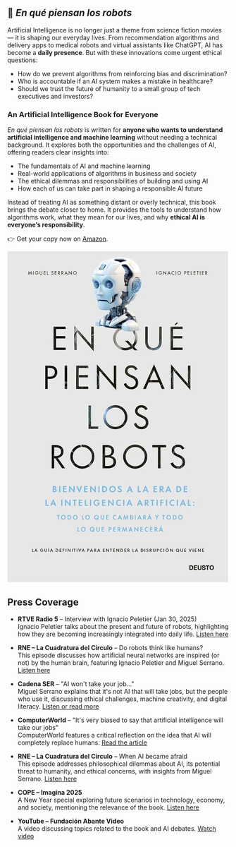 ## 📘 *En qué piensan los robots*

Artificial Intelligence is no longer just a theme from science fiction movies — it is shaping our everyday lives. From recommendation algorithms and delivery apps to medical robots and virtual assistants like ChatGPT, AI has become a **daily presence**. But with these innovations come urgent ethical questions:  

- How do we prevent algorithms from reinforcing bias and discrimination?  
- Who is accountable if an AI system makes a mistake in healthcare?  
- Should we trust the future of humanity to a small group of tech executives and investors?  

### An Artificial Intelligence Book for Everyone
*En qué piensan los robots* is written for **anyone who wants to understand artificial intelligence and machine learning** without needing a technical background. It explores both the opportunities and the challenges of AI, offering readers clear insights into:  

- The fundamentals of AI and machine learning  
- Real-world applications of algorithms in business and society  
- The ethical dilemmas and responsibilities of building and using AI  
- How each of us can take part in shaping a responsible AI future  

Instead of treating AI as something distant or overly technical, this book brings the debate closer to home. It provides the tools to understand how algorithms work, what they mean for our lives, and why **ethical AI is everyone’s responsibility**.  

👉 Get your copy now on [Amazon](https://www.amazon.es/qu%C3%A9-piensan-los-robots-inteligencia/dp/8423437590).

[![png](img/portada_reducida.png)](https://www.amazon.es/qu%C3%A9-piensan-los-robots-inteligencia/dp/8423437590)

## Press Coverage


- **RTVE Radio 5** – Interview with Ignacio Peletier (Jan 30, 2025)  
  Ignacio Peletier talks about the present and future of robots, highlighting how they are becoming increasingly integrated into daily life. [Listen here](https://www.rtve.es/play/audios/la-entrevista-de-radio-5/entrevista-radio-5-ignacio-peletier-30-01-25/16426800/)

- **RNE – La Cuadratura del Círculo** – Do robots think like humans?  
  This episode discusses how artificial neural networks are inspired (or not) by the human brain, featuring Ignacio Peletier and Miguel Serrano. [Listen here](https://www.rtve.es/play/audios/la-cuadratura-del-circulo/piensan-robots/16283438/)

- **Cadena SER** – "AI won't take your job…"  
  Miguel Serrano explains that it's not AI that will take jobs, but the people who use it, discussing ethical challenges, machine creativity, and digital literacy. [Listen or read more](https://cadenaser.com/nacional/2024/10/18/la-ia-no-te-quitara-el-trabajo-lo-hara-una-persona-que-utilice-la-ia-la-advertencia-de-un-experto-sobre-el-futuro-de-la-inteligencia-artificial-cadena-ser/)

- **ComputerWorld** – "It's very biased to say that artificial intelligence will take our jobs"  
  ComputerWorld features a critical reflection on the idea that AI will completely replace humans. [Read the article](https://www.computerworld.es/article/3558889/es-muy-sesgado-decir-que-la-inteligencia-artificial-va-a-quitarnos-el-trabajo.html)

- **RNE – La Cuadratura del Círculo** – When AI became afraid  
  This episode addresses philosophical dilemmas about AI, its potential threat to humanity, and ethical concerns, with insights from Miguel Serrano. [Listen here](https://www.rtve.es/play/audios/la-cuadratura-del-circulo/robots-conciencia-humanidad-peligro/16346615/)

- **COPE – Imagina 2025**  
  A New Year special exploring future scenarios in technology, economy, and society, mentioning the relevance of the book. [Listen here](https://www.cope.es/programas/programas-especiales/audios/espera-nuevo-ano-vuelve-escuchar-imagina-2025-angel-correas-carla-otero-20250101_3070889.html)

- **YouTube – Fundación Abante Video**  
  A video discussing topics related to the book and AI debates. [Watch video](https://www.youtube.com/watch?v=9Oiz9HG92x8)
